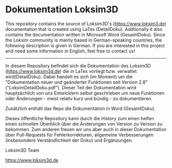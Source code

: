 # Dokumentation Loksim3D

This repository contains the source of Loksim3D's (https://www.loksim3.de) documentation that is created using LaTex (DetailDoku). Addtionally it also contains the documentation written in Microsoft Word (GesamtDoku). Since the Loksim community is mainly based in German-speaking countries, the following description is given in German. If you are interested in this project and need some information in English, feel free to contact us!

---

In diesem Repository befindet sich die Dokumentation des Loksim3D (https://www.loksim3d.de) die in LaTex vorliegt bzw. verwaltet wird(DetailDoku). Dabei handelt es sich (im Moment) um die "Dokumentation neuer und geänderter Funktionen seit Version 2.8" ("LoksimDetailDoku.pdf"). Dieser Teil der Dokumentation wird hauptsächlich von uns Entwicklern selbst geschrieben um neue Funktionen oder Änderungen - meist relativ kurz und bündig - zu dokumentieren.

Zusätzlich enthält das Repo die Dokumentation in Word (GesamtDoku).

Dieses öffentliche Repository kann  durch die History zum einen helfen einen schnellen Überblick über die Änderungen von Version zu Version zu bekommen. Zum anderen freuen wir uns aber auch in dieser Dokumentation über Pull-Requests für Fehlerkorrekturen, allgemeine Verbesserungen (insbesondere Verständlichkeit der Doku) und Ergänzungen.

Loksim3D Team

https://www.loksim3d.de

